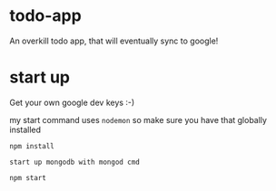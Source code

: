 # todo-app
An overkill todo app, that will eventually sync to google!


# start up

Get your own google dev keys :-)

my start command uses `nodemon` so make sure you have that globally installed

`npm install`

`start up mongodb with mongod cmd`

`npm start`
